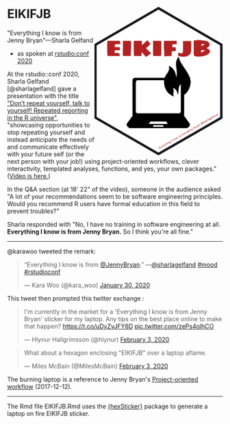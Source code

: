 EIKIFJB <img src="EIKIFJB_sigmar_hex.png" align="right" width="300"/>
==========================================================

"Everything I know is from Jenny Bryan"—Sharla Gelfand

- as spoken at [rstudio:conf 2020](https://sharla.party/talk/2020-01-01-rstudio-conf/)

At the rstudio::conf 2020, Sharla Gelfand [@sharlagelfand] gave a presentation with the title ["Don’t repeat yourself, talk to yourself! Repeated reporting in the R universe"](https://sharla.party/talk/2020-01-01-rstudio-conf/), "showcasing opportunities to stop repeating yourself and instead anticipate the needs of and communicate effectively with your future self (or the next person with your job!) using project-oriented workflows, clever interactivity, templated analyses, functions, and yes, your own packages." ([Video is here.](https://resources.rstudio.com/rstudio-conf-2020/dont-repeat-yourself-talk-to-yourself-repeated-reporting-in-the-r-universe-sharla-gelfand
))

In the Q&A section (at 18' 22" of the video), someone in the audience asked "A lot of your recommendations seem to be software engineering principles. Would you recommend R users have formal education in this field to prevent troubles?" 

Sharla responded with "No, I have no training in software engineering at all. **Everything I know is from Jenny Bryan.** So I think you're all fine." 

***

@karawoo tweeted the remark:

<blockquote class="twitter-tweet"><p lang="en" dir="ltr">“Everything I know is from <a href="https://twitter.com/JennyBryan?ref_src=twsrc%5Etfw">@JennyBryan</a>.” —<a href="https://twitter.com/sharlagelfand?ref_src=twsrc%5Etfw">@sharlagelfand</a> <a href="https://twitter.com/hashtag/mood?src=hash&amp;ref_src=twsrc%5Etfw">#mood</a> <a href="https://twitter.com/hashtag/rstudioconf?src=hash&amp;ref_src=twsrc%5Etfw">#rstudioconf</a></p>&mdash; Kara Woo (@kara_woo) <a href="https://twitter.com/kara_woo/status/1222960316545294337?ref_src=twsrc%5Etfw">January 30, 2020</a></blockquote> 


This tweet then prompted this twitter exchange :

<blockquote class="twitter-tweet"><p lang="en" dir="ltr">I&#39;m currently in the market for a &#39;Everything I know is from Jenny Bryan&#39; sticker for my laptop. Any tips on the best place online to make that happen? <a href="https://t.co/uDyZvJFY6D">https://t.co/uDyZvJFY6D</a> <a href="https://t.co/zePs4olhCO">pic.twitter.com/zePs4olhCO</a></p>&mdash; Hlynur Hallgrímsson (@hlynur) <a href="https://twitter.com/hlynur/status/1224154787316412416?ref_src=twsrc%5Etfw">February 3, 2020</a></blockquote> 

<blockquote class="twitter-tweet"><p lang="en" dir="ltr">What about a hexagon enclosing &quot;EIKIFJB&quot; over a laptop aflame.</p>&mdash; Miles McBain (@MilesMcBain) <a href="https://twitter.com/MilesMcBain/status/1224441486369910786?ref_src=twsrc%5Etfw">February 3, 2020</a></blockquote> 

<P>

The burning laptop is a reference to Jenny Bryan's [Project-oriented workflow](https://www.tidyverse.org/blog/2017/12/workflow-vs-script/) (2017-12-12).

***

The Rmd file EIKIFJB.Rmd uses the [{hexSticker}](https://github.com/GuangchuangYu/hexSticker) package to generate a laptop on fire EIKIFJB sticker.


